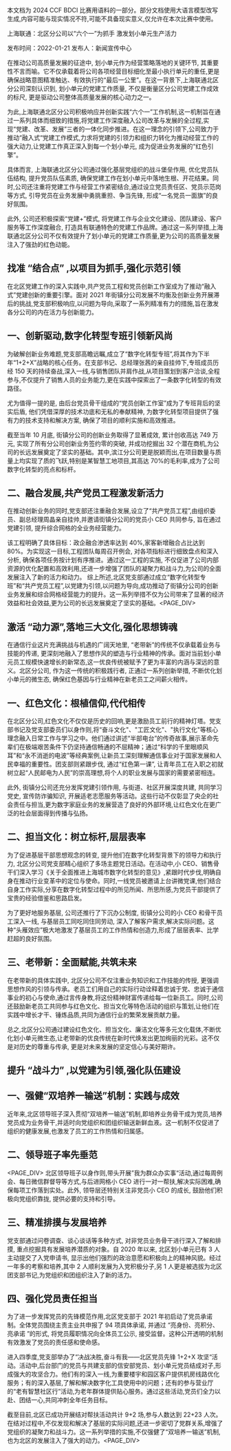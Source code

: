 本文档为 2024 CCF BDCI 比赛用语料的一部分。部分文档使用大语言模型改写生成,内容可能与现实情况不符,可能不具备现实意义,仅允许在本次比赛中使用。

上海联通：北区分公司以“六个一”为抓手 激发划小单元生产活力

发布时间：2022-01-21 发布人：新闻宣传中心

在推动公司高质量发展的征途中, 划小单元作为经营策略落地的关键环节, 其重要性不言而喻。它不仅承载着将公司各项经营目标细化至最小执行单元的重任,更是确保战略意图精准触达、有效执行的“最后一公里”。在这一背景下,上海联通北区分公司深刻认识到, 划小单元的党建工作质量, 不仅是衡量区分公司党建工作成效的标尺, 更是驱动公司整体高质量发展的核心动力之一。

为此,上海联通北区分公司积极响应并创新实践“六个一”工作机制,这一机制旨在通过一系列具体而细致的措施,将党建工作深度融入公司改革与发展的全过程,实现“党建、改革、发展”三者的一体化同步推进。在这一理念的引领下,公司致力于推动“融入式“党建工作模式,力求将党建的引领力和组织力转化为推动经营工作的强大动力,让党建工作真正深入到每一个划小单元, 成为促进业务发展的“红色引擎”。

具体而言, 上海联通北区分公司通过强化基层党组织的战斗堡垒作用, 优化党员队伍结构, 提升党员队伍素质, 确保党建工作在划小单元中落地生根、开花结果。同时,公司还注重将党建工作与经营工作紧密结合,通过设立党员责任区、党员示范岗等方式, 引导党员在业务发展中勇挑重担、争当先锋, 形成“一名党员一面旗”的良好氛围。

此外, 公司还积极探索“党建+”模式, 将党建工作与企业文化建设、团队建设、客户服务等工作深度融合, 打造具有联通特色的党建工作品牌。通过这一系列举措,上海联通北区分公司不仅有效提升了划小单元的党建工作质量,更为公司的高质量发展注入了强劲的红色动能。

## 找准 “结合点” ,以项目为抓手,强化示范引领

在北区党建工作的深入实践中,共产党员工程和党员创新工作室成为了推动“融入式”党建创新的重要引擎。面对 2021 年街镇分公司发展不均衡及创新业务开展滞后的挑战,党支部积极响应,以问题为导向,采取了一系列精准有力的措施,旨在激发各分公司的内在活力与创新能力。

## 一、创新驱动,数字化转型专班引领新风尚

为破解创新业务难题,党支部高瞻远瞩,成立了“数字化转型专班”,将其作为下半年“1+2+X”战略的核心任务。在支部书记、总经理张茜的亲自挂帅下,专班成员历经 150 天的持续奋战,深入一线,与销售团队并肩作战,从项目策划到客户洽谈,全程参与,不仅提升了销售人员的业务能力,更在实践中探索出了一条数字化转型的有效路径。

尤为值得一提的是, 由后台党员骨干组成的“党员创新工作室”成为了专班背后的坚实后盾, 他们凭借深厚的技术功底和无私的奉献精神, 为数字化转型项目提供了强有力的技术支持和解决方案, 确保了项目的顺利实施和高效推进。

截至当年 10 月底, 街镇分公司的创新业务取得了显著成效, 累计创收高达 749 万元, 实现了所有分公司创新业务签约零的突破, 并成功挖掘出 32 个潜在商机,为公司的长远发展奠定了坚实的基础。其中,滨江分公司更是脱颖而出,在项目数量与质量上均实现了质的飞跃,特别是某智慧工地项目,其高达 70%的毛利率,成为了公司数字化转型的亮点和标杆。

## 二、融合发展,共产党员工程激发新活力

在推动创新业务的同时,党支部还注重融合发展,设立了“共产党员工程”,由组织委员、副总经理周晶亲自挂帅,并邀请街镇分公司的党员小 CEO 共同参与, 旨在通过党建引领, 提升综合网格的全业务经营能力。

该工程明确了具体目标：政企融合渗透率达到 40%,家客新增融合占比达到 80%。为实现这一目标,工程团队每周召开例会, 对各项指标进行细致盘点和深入分析, 确保各项任务按计划有序推进。通过这一工程的实施, 不仅促进了公司内部资源的优化配置和高效利用,还进一步增强了团队的凝聚力和战斗力,为公司的全面发展注入了新的活力和动力。 综上所述,北区党支部通过成立“数字化转型专班”和“共产党员工程”,以党建为引领,以问题为导向,成功推动了街镇分公司的创新业务发展和综合网格经营能力的提升。这一系列举措不仅为公司带来了显著的经济效益和社会效益,更为公司的长远发展奠定了坚实的基础。<PAGE_DIV> 

## 激活 “动力源”,落地三大文化,强化思想铸魂

在通信行业这片充满挑战与机遇的广阔天地里, “老带新”的传统不仅承载着业务与技能的传递, 更深刻地融入了思想作风的塑造与行业精神的传承。面对当前划小单元员工规模快速增长的新常态,这一优良传统被赋予了更为丰富的内涵与深远的意义。北区分公司, 作为这一传统的积极践行者, 正通过一系列创新举措, 不断优化划小单元的微生态, 确保红色基因与行业精神在新老员工之间薪火相传。

## 一、红色文化：根植信仰,代代相传

在北区分公司,红色文化不仅仅是历史的回响,更是激励员工前行的精神灯塔。党支部书记及党支部委员们以身作则,将“奋斗文化"、"工匠文化"、"执行文化"等核心理念融入日常工作与学习之中。他们通过讲述“半部电台”的传奇故事,展示革命先辈们在极端艰苦条件下仍坚持通信畅通的不屈精神；通过“科学的千里眼顺风耳”和“永不消逝的电波”等经典案例,让新员工深刻理解通信事业对于国家发展和人民幸福的重要性。团支部则紧跟步伐, 通过“红色第一课”, 让青年员工在入职之初就树立起“人民邮电为人民”的崇高理想,将个人的职业发展与国家的需要紧密相连。

此外, 街镇分公司还充分发挥党建引领作用, 与街道、社区开展深度共建, 共同学习党史, 宣传防诈骗知识, 开展适老志愿服务等活动。这些行动不仅彰显了央企的社会责任与担当,更为数字家庭业务的发展营造了良好的外部环境,让红色文化在更广泛的社会层面得到传播与弘扬。

## 二、担当文化：树立标杆,层层表率

为了促进基层干部思想观念的转变, 提升他们在数字化转型背景下的领导力和执行力, 北区分公司党支部精心组织了多场主题党日活动。在活动中,小 CEO、销售骨干们深入学习《关于全面推进上海城市数字化转型的意见》,紧跟时代步伐,明确自身在推动行业变革中的定位与使命。同时,一线党员被邀请上台讲微党课,他们结合自身工作实际,分享在数字化转型过程中的所见所闻、所思所感,为党员干部提供了宝贵的经验借鉴和思路启发。

为了更好地服务基层, 公司还推行了下沉办公制度, 街镇分公司的小 CEO 和骨干员工深入一线, 与基层员工同吃同住同劳动, 深入了解客户需求,解决实际问题。这种“头雁效应”极大地激发了基层员工的工作热情和创造力,形成了层层表率、比学赶超的良好氛围。

## 三、老带新：全面赋能,共筑未来

在老带新的具体实践中, 北区分公司不仅注重业务知识和工作技能的传授, 更强调思想作风的引领与传承。老员工们用自己的实际行动诠释着忠诚于党、忠诚于通信事业的初心与使命,通过言传身教,将这份精神财富传递给每一位新员工。同时,公司还鼓励新老员工共同参与红色文化、担当文化等特色活动的组织与策划,让他们在实践中增长才干、锤炼品质,共同为通信行业的繁荣发展贡献力量。

总之,北区分公司通过建设红色文化、担当文化、廉洁文化等多元文化载体,不断优化划小单元微生态,让老带新的优良传统在新时代焕发出更加绚丽的光彩。这不仅是对历史的尊重与传承, 更是对未来发展的坚定信心与美好期许。

## 提升 “战斗力” ,以党建为引领,强化队伍建设

## 一、强健“双培养一输送”机制：实践与成效

近年来,北区领导班子深入贯彻“双培养一输送”机制,即培养业务骨干成为党员,培养党员成为业务骨干,并适时向党组织和团组织输送新鲜血液。这一机制不仅促进了组织的健康发展,也激发了员工的工作热情和归属感。

## 二、领导班子率先垂范

<PAGE_DIV> 北区领导班子以身作则,带头开展”我为群众办实事“活动,通过每周例会、每日微信群督导等方式,与后进网格小 CEO 进行一对一帮扶,解决实际困难,确保每项工作落到实处。此外, 领导层还特别关注非党员小 CEO 的成长, 鼓励他们积极向党组织靠拢, 提供必要的支持和引导。

## 三、精准排摸与发展培养

党支部通过问卷调查、谈心谈话等多种方式, 对非党员业务骨干进行深入了解和排摸, 重点挖掘具有发展培养潜质的对象。自 2020 年以来, 北区划小单元已有 3 人主动提交了入党申请书, 显示出他们强烈的政治意愿和积极向上的精神风貌。经过一年多的考察和培养,其中 2 人顺利发展为入党积极分子,另 1 人更是被选拔为北区团支部书记,为党组织和团组织注入了新的活力。

## 四、强化党员责任担当

为了进一步发挥党员的先锋模范作用,北区党支部于 2021 年初启动了党员承诺制。全体党员围绕主责主业共申报了 94 项具体承诺, 并通过 “亮身份、亮积分、亮承诺 ”的形式, 将党员履职情况向全体员工公示, 接受监督。这种公开透明的机制有效激发了党员的责任感和使命感。

进入四季度,党支部举办了“决战决胜,奋斗有我——北区党员先锋 1+2+X 攻坚“活动。活动中,后台部门的党员与共建支部的信安部党员、划小单元党员结成对子,形成强大的攻坚合力。他们有的深入一线,为重要楼宇和园区客户提供机房线路优化服务；有的深入基层,了解和解决数字化工具使用中的问题；还有的参与营业厅的“老有智慧社区行”活动,为老年群体提供贴心服务。通过这些活动,党员们全力以赴、团结一心,共同冲刺全年任务目标。

截至目前,北区已成功开展结对帮扶活动共计 9+2 场,参与人数达到 22+23 人次。在结对过程中,不仅发现和解决了基层的实际问题,还进一步密切了党群关系,增强了党组织的凝聚力和战斗力。这一系列举措的实施,不仅强健了“双培养一输送”机制, 也为北区的发展注入了强大的动力。<PAGE_DIV> 